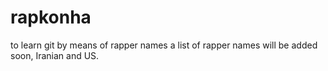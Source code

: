 # rapkonha
to learn git by means of rapper names
a list of rapper names will be added soon, Iranian and US.